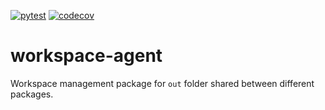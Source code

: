[![pytest](https://github.com/ppak10/workspace-agent/actions/workflows/pytest.yml/badge.svg)](https://github.com/ppak10/workspace-agent/actions/workflows/pytest.yml)
[![codecov](https://codecov.io/github/ppak10/workspace-agent/graph/badge.svg?token=BJBTFCWMR4)](https://codecov.io/github/ppak10/workspace-agent)

# workspace-agent
 Workspace management package for `out` folder shared between different packages.

